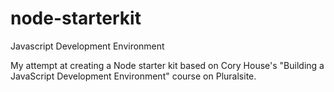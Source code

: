 # node-starterkit
Javascript Development Environment

My attempt at creating a Node starter kit based on Cory House's "Building a JavaScript Development Environment" course on Pluralsite.
